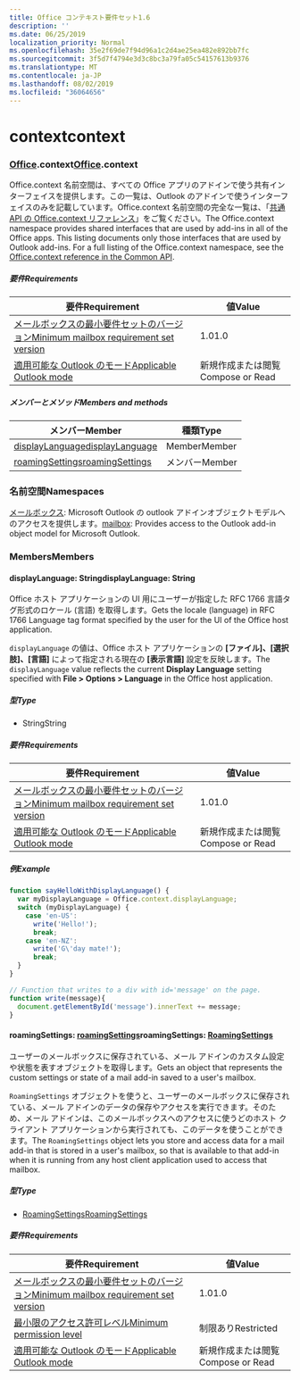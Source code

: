 ```yaml
---
title: Office コンテキスト要件セット1.6
description: ''
ms.date: 06/25/2019
localization_priority: Normal
ms.openlocfilehash: 35e2f69de7f94d96a1c2d4ae25ea482e892bb7fc
ms.sourcegitcommit: 3f5d7f4794e3d3c8bc3a79fa05c54157613b9376
ms.translationtype: MT
ms.contentlocale: ja-JP
ms.lasthandoff: 08/02/2019
ms.locfileid: "36064656"
---
```

# <a name="context"></a><span data-ttu-id="8768a-102">context</span><span class="sxs-lookup"><span data-stu-id="8768a-102">context</span></span>

### <a name="officeofficemdcontext"></a><span data-ttu-id="8768a-103">[Office](Office.md).context</span><span class="sxs-lookup"><span data-stu-id="8768a-103">[Office](Office.md).context</span></span>

<span data-ttu-id="8768a-p101">Office.context 名前空間は、すべての Office アプリのアドインで使う共有インターフェイスを提供します。この一覧は、Outlook のアドインで使うインターフェイスのみを記載しています。Office.context 名前空間の完全な一覧は、「[共通 API の Office.context リファレンス](/javascript/api/office/office.context)」をご覧ください。</span><span class="sxs-lookup"><span data-stu-id="8768a-p101">The Office.context namespace provides shared interfaces that are used by add-ins in all of the Office apps. This listing documents only those interfaces that are used by Outlook add-ins. For a full listing of the Office.context namespace, see the [Office.context reference in the Common API](/javascript/api/office/office.context).</span></span>

##### <a name="requirements"></a><span data-ttu-id="8768a-106">要件</span><span class="sxs-lookup"><span data-stu-id="8768a-106">Requirements</span></span>

|<span data-ttu-id="8768a-107">要件</span><span class="sxs-lookup"><span data-stu-id="8768a-107">Requirement</span></span>| <span data-ttu-id="8768a-108">値</span><span class="sxs-lookup"><span data-stu-id="8768a-108">Value</span></span>|
|---|---|
|[<span data-ttu-id="8768a-109">メールボックスの最小要件セットのバージョン</span><span class="sxs-lookup"><span data-stu-id="8768a-109">Minimum mailbox requirement set version</span></span>](/office/dev/add-ins/reference/requirement-sets/outlook-api-requirement-sets)| <span data-ttu-id="8768a-110">1.0</span><span class="sxs-lookup"><span data-stu-id="8768a-110">1.0</span></span>|
|[<span data-ttu-id="8768a-111">適用可能な Outlook のモード</span><span class="sxs-lookup"><span data-stu-id="8768a-111">Applicable Outlook mode</span></span>](/outlook/add-ins/#extension-points)| <span data-ttu-id="8768a-112">新規作成または閲覧</span><span class="sxs-lookup"><span data-stu-id="8768a-112">Compose or Read</span></span>|

##### <a name="members-and-methods"></a><span data-ttu-id="8768a-113">メンバーとメソッド</span><span class="sxs-lookup"><span data-stu-id="8768a-113">Members and methods</span></span>

| <span data-ttu-id="8768a-114">メンバー</span><span class="sxs-lookup"><span data-stu-id="8768a-114">Member</span></span> | <span data-ttu-id="8768a-115">種類</span><span class="sxs-lookup"><span data-stu-id="8768a-115">Type</span></span> |
|--------|------|
| [<span data-ttu-id="8768a-116">displayLanguage</span><span class="sxs-lookup"><span data-stu-id="8768a-116">displayLanguage</span></span>](#displaylanguage-string) | <span data-ttu-id="8768a-117">Member</span><span class="sxs-lookup"><span data-stu-id="8768a-117">Member</span></span> |
| [<span data-ttu-id="8768a-118">roamingSettings</span><span class="sxs-lookup"><span data-stu-id="8768a-118">roamingSettings</span></span>](#roamingsettings-roamingsettings) | <span data-ttu-id="8768a-119">メンバー</span><span class="sxs-lookup"><span data-stu-id="8768a-119">Member</span></span> |

### <a name="namespaces"></a><span data-ttu-id="8768a-120">名前空間</span><span class="sxs-lookup"><span data-stu-id="8768a-120">Namespaces</span></span>

<span data-ttu-id="8768a-121">[メールボックス](office.context.mailbox.md): Microsoft Outlook の outlook アドインオブジェクトモデルへのアクセスを提供します。</span><span class="sxs-lookup"><span data-stu-id="8768a-121">[mailbox](office.context.mailbox.md): Provides access to the Outlook add-in object model for Microsoft Outlook.</span></span>

### <a name="members"></a><span data-ttu-id="8768a-122">Members</span><span class="sxs-lookup"><span data-stu-id="8768a-122">Members</span></span>

#### <a name="displaylanguage-string"></a><span data-ttu-id="8768a-123">displayLanguage: String</span><span class="sxs-lookup"><span data-stu-id="8768a-123">displayLanguage: String</span></span>

<span data-ttu-id="8768a-124">Office ホスト アプリケーションの UI 用にユーザーが指定した RFC 1766 言語タグ形式のロケール (言語) を取得します。</span><span class="sxs-lookup"><span data-stu-id="8768a-124">Gets the locale (language) in RFC 1766 Language tag format specified by the user for the UI of the Office host application.</span></span>

<span data-ttu-id="8768a-125">`displayLanguage` の値は、Office ホスト アプリケーションの **[ファイル]、[選択肢]、[言語]** によって指定される現在の **[表示言語]** 設定を反映します。</span><span class="sxs-lookup"><span data-stu-id="8768a-125">The `displayLanguage` value reflects the current **Display Language** setting specified with **File > Options > Language** in the Office host application.</span></span>

##### <a name="type"></a><span data-ttu-id="8768a-126">型</span><span class="sxs-lookup"><span data-stu-id="8768a-126">Type</span></span>

*   <span data-ttu-id="8768a-127">String</span><span class="sxs-lookup"><span data-stu-id="8768a-127">String</span></span>

##### <a name="requirements"></a><span data-ttu-id="8768a-128">要件</span><span class="sxs-lookup"><span data-stu-id="8768a-128">Requirements</span></span>

|<span data-ttu-id="8768a-129">要件</span><span class="sxs-lookup"><span data-stu-id="8768a-129">Requirement</span></span>| <span data-ttu-id="8768a-130">値</span><span class="sxs-lookup"><span data-stu-id="8768a-130">Value</span></span>|
|---|---|
|[<span data-ttu-id="8768a-131">メールボックスの最小要件セットのバージョン</span><span class="sxs-lookup"><span data-stu-id="8768a-131">Minimum mailbox requirement set version</span></span>](/office/dev/add-ins/reference/requirement-sets/outlook-api-requirement-sets)| <span data-ttu-id="8768a-132">1.0</span><span class="sxs-lookup"><span data-stu-id="8768a-132">1.0</span></span>|
|[<span data-ttu-id="8768a-133">適用可能な Outlook のモード</span><span class="sxs-lookup"><span data-stu-id="8768a-133">Applicable Outlook mode</span></span>](/outlook/add-ins/#extension-points)| <span data-ttu-id="8768a-134">新規作成または閲覧</span><span class="sxs-lookup"><span data-stu-id="8768a-134">Compose or Read</span></span>|

##### <a name="example"></a><span data-ttu-id="8768a-135">例</span><span class="sxs-lookup"><span data-stu-id="8768a-135">Example</span></span>

```javascript
function sayHelloWithDisplayLanguage() {
  var myDisplayLanguage = Office.context.displayLanguage;
  switch (myDisplayLanguage) {
    case 'en-US':
      write('Hello!');
      break;
    case 'en-NZ':
      write('G\'day mate!');
      break;
  }
}

// Function that writes to a div with id='message' on the page.
function write(message){
  document.getElementById('message').innerText += message;
}
```

#### <a name="roamingsettings-roamingsettingsjavascriptapioutlookofficeroamingsettingsviewoutlook-js-16"></a><span data-ttu-id="8768a-136">roamingSettings: [roamingSettings](/javascript/api/outlook/office.RoamingSettings?view=outlook-js-1.6)</span><span class="sxs-lookup"><span data-stu-id="8768a-136">roamingSettings: [RoamingSettings](/javascript/api/outlook/office.RoamingSettings?view=outlook-js-1.6)</span></span>

<span data-ttu-id="8768a-137">ユーザーのメールボックスに保存されている、メール アドインのカスタム設定や状態を表すオブジェクトを取得します。</span><span class="sxs-lookup"><span data-stu-id="8768a-137">Gets an object that represents the custom settings or state of a mail add-in saved to a user's mailbox.</span></span>

<span data-ttu-id="8768a-138">`RoamingSettings` オブジェクトを使うと、ユーザーのメールボックスに保存されている、メール アドインのデータの保存やアクセスを実行できます。そのため、メール アドインは、このメールボックスへのアクセスに使うどのホスト クライアント アプリケーションから実行されても、このデータを使うことができます。</span><span class="sxs-lookup"><span data-stu-id="8768a-138">The `RoamingSettings` object lets you store and access data for a mail add-in that is stored in a user's mailbox, so that is available to that add-in when it is running from any host client application used to access that mailbox.</span></span>

##### <a name="type"></a><span data-ttu-id="8768a-139">型</span><span class="sxs-lookup"><span data-stu-id="8768a-139">Type</span></span>

*   [<span data-ttu-id="8768a-140">RoamingSettings</span><span class="sxs-lookup"><span data-stu-id="8768a-140">RoamingSettings</span></span>](/javascript/api/outlook/office.RoamingSettings?view=outlook-js-1.6)

##### <a name="requirements"></a><span data-ttu-id="8768a-141">要件</span><span class="sxs-lookup"><span data-stu-id="8768a-141">Requirements</span></span>

|<span data-ttu-id="8768a-142">要件</span><span class="sxs-lookup"><span data-stu-id="8768a-142">Requirement</span></span>| <span data-ttu-id="8768a-143">値</span><span class="sxs-lookup"><span data-stu-id="8768a-143">Value</span></span>|
|---|---|
|[<span data-ttu-id="8768a-144">メールボックスの最小要件セットのバージョン</span><span class="sxs-lookup"><span data-stu-id="8768a-144">Minimum mailbox requirement set version</span></span>](/office/dev/add-ins/reference/requirement-sets/outlook-api-requirement-sets)| <span data-ttu-id="8768a-145">1.0</span><span class="sxs-lookup"><span data-stu-id="8768a-145">1.0</span></span>|
|[<span data-ttu-id="8768a-146">最小限のアクセス許可レベル</span><span class="sxs-lookup"><span data-stu-id="8768a-146">Minimum permission level</span></span>](/outlook/add-ins/understanding-outlook-add-in-permissions)| <span data-ttu-id="8768a-147">制限あり</span><span class="sxs-lookup"><span data-stu-id="8768a-147">Restricted</span></span>|
|[<span data-ttu-id="8768a-148">適用可能な Outlook のモード</span><span class="sxs-lookup"><span data-stu-id="8768a-148">Applicable Outlook mode</span></span>](/outlook/add-ins/#extension-points)| <span data-ttu-id="8768a-149">新規作成または閲覧</span><span class="sxs-lookup"><span data-stu-id="8768a-149">Compose or Read</span></span>|
